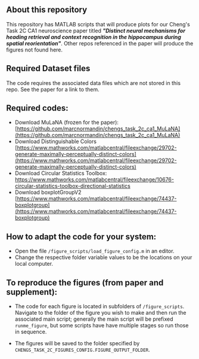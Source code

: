 ## About this repository

This repository has MATLAB scripts that will produce plots for our Cheng's Task 2C CA1 neuroscience paper titled ***"Distinct neural mechanisms for heading retrieval and context recognition in the hippocampus during spatial reorientation"***. Other repos referenced in the paper will produce the figures not found here.

## Required Dataset files

The code requires the associated data files which are not stored in this repo. See the paper for a link to them.

## Required codes:
* Download MuLaNA (frozen for the paper): [https://github.com/marcnormandin/chengs_task_2c_ca1_MuLaNA](https://github.com/marcnormandin/chengs_task_2c_ca1_MuLaNA)
* Download Distinguishable Colors [https://www.mathworks.com/matlabcentral/fileexchange/29702-generate-maximally-perceptually-distinct-colors](https://www.mathworks.com/matlabcentral/fileexchange/29702-generate-maximally-perceptually-distinct-colors)
* Download Circular Statistics Toolbox: https://www.mathworks.com/matlabcentral/fileexchange/10676-circular-statistics-toolbox-directional-statistics
* Download boxplotGroupV2 [https://www.mathworks.com/matlabcentral/fileexchange/74437-boxplotgroup](https://www.mathworks.com/matlabcentral/fileexchange/74437-boxplotgroup)

## How to adapt the code for your system:

* Open the file `/figure_scripts/load_figure_config.m` in an editor.
* Change the respective folder variable values to be the locations on your local computer.

## To reproduce the figures (from paper and supplement):

* The code for each figure is located in subfolders of `/figure_scripts`. Navigate to the folder of the figure you wish to make and then run the associated main script; generally the main script will be prefixed `runme_figure`, but some scripts have have multiple stages so run those in sequence.

* The figures will be saved to the folder specified by `CHENGS_TASK_2C_FIGURES_CONFIG.FIGURE_OUTPUT_FOLDER`.
